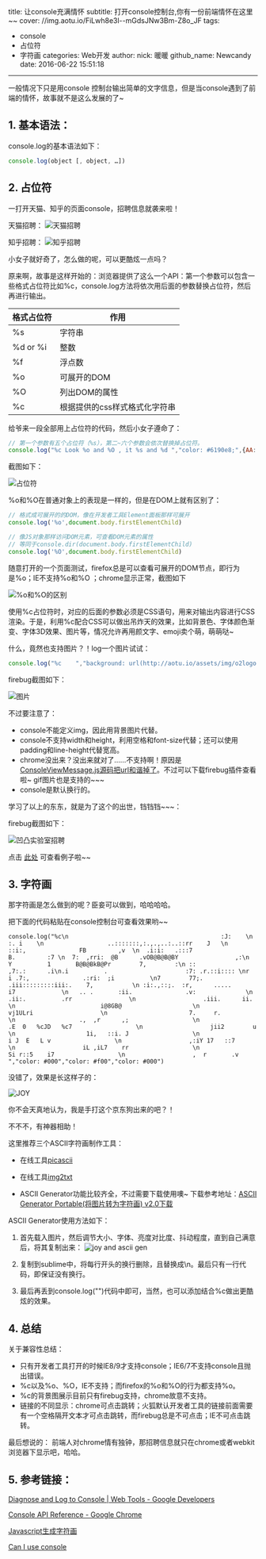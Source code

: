 title: 让console充满情怀
subtitle: 打开console控制台,你有一份前端情怀在这里~~
cover: //img.aotu.io/FiLwh8e3l--mGdsJNw3Bm-Z8o_JF
tags:
  - console
  - 占位符
  - 字符画
categories: Web开发
author:
  nick: 暖暖
  github_name: Newcandy
date: 2016-06-22 15:51:18
---

一般情况下只是用console 控制台输出简单的文字信息，但是当console遇到了前端的情怀，故事就不是这么发展的了~
<!-- more -->


## 1. 基本语法：

console.log的基本语法如下：

```javascript
console.log(object [, object, …])
```


## 2. 占位符

一打开天猫、知乎的页面console，招聘信息就袭来啦！

天猫招聘：
![天猫招聘](//img.aotu.io/FpfNmVjqEJUN7rCqfdnj3vquPx--)

知乎招聘：
![知乎招聘](//img.aotu.io/Fvyb5hkp0hBX79XvRc2IUNVJjddo)

小女子就好奇了，怎么做的呢，可以更酷炫一点吗？

原来啊，故事是这样开始的：浏览器提供了这么一个API：第一个参数可以包含一些格式占位符比如%c，console.log方法将依次用后面的参数替换占位符，然后再进行输出。

| 格式占位符  |  作用  |
| ------------- |-------------|
| %s   |  字符串   |
| %d or %i  |   整数   |
| %f  |   浮点数  |
| %o  |   可展开的DOM  |
| %O  |   列出DOM的属性  |
| %c  |   根据提供的css样式格式化字符串  |

给爷来一段全部用上占位符的代码，然后小女子遵命了：

```javascript
// 第一个参数有五个占位符（%s），第二~六个参数会依次替换掉占位符。
console.log("%c Look %o and %O , it %s and %d ","color: #6190e8;",{AA: "WCN",BB: "wcn"},{AA: "WCN",BB: "wcn"},"CC",123);
```

截图如下：

![占位符](//img.aotu.io/Fu_fT1Dl20to5hXQZ3hxeFP6Bxk9)

%o和%O在普通对象上的表现是一样的，但是在DOM上就有区别了：

```javascript
// 格式成可展开的的DOM，像在开发者工具Element面板那样可展开
console.log('%o',document.body.firstElementChild)

// 像JS对象那样访问DOM元素，可查看DOM元素的属性
// 等同于console.dir(document.body.firstElementChild)
console.log('%O',document.body.firstElementChild)
```

随意打开的一个页面测试，firefox总是可以查看可展开的DOM节点，即行为是%o；IE不支持%o和%O ；chrome显示正常，截图如下

![%o和%O的区别](//img.aotu.io/FmUiB4a7VIQWgYfMsP9DZWlaR-KL)

使用%c占位符时，对应的后面的参数必须是CSS语句，用来对输出内容进行CSS渲染。于是，利用%c配合CSS可以做出吊炸天的效果，比如背景色、字体颜色渐变、字体3D效果、图片等，情况允许再用颜文字、emoji卖个萌，萌萌哒~

什么，竟然也支持图片？！log一个图片试试：

```javascript
console.log("%c    ","background: url(http://aotu.io/assets/img/o2logo.png) no-repeat left center;font-size: 60px;","\n");
```

firebug截图如下：

![图片](//img.aotu.io/FkqNNsDYs83oS2vgJNectandSuUI)

不过要注意了：
* console不能定义img，因此用背景图片代替。
* console不支持width和height，利用空格和font-size代替；还可以使用padding和line-height代替宽高。
* chrome没出来？没出来就对了……不支持啊！原因是[ConsoleViewMessage.js源码把url和谐掉了](https://src.chromium.org/viewvc/blink/trunk/Source/devtools/front_end/console/ConsoleViewMessage.js?pathrev=197345#l797)。不过可以下载firebug插件查看啦~ gif图片也是支持的~~~
* console是默认换行的。

学习了以上的东东，就是为了这个的出世，铛铛铛~~~：

firebug截图如下：

![凹凸实验室招聘](//img.aotu.io/FriQlRjoEvbtEKmfRZWASrUfloej)

点击 [此处](http://labs.qiang.it/qqpai/test/wcn/console/console.html) 可查看例子啦~~

## 3. 字符画

那字符画是怎么做到的呢？臣妾可以做到，哈哈哈哈。

把下面的代码粘贴在console控制台可查看效果哟~~

```
console.log("%c\n                                           :J:    \n                                          :. i    \n                  ..:::::::,:.,.,..:..::rr    J   \n               ::i:,               FB         ,v  \n  .i:i:   .:::7                     B.         :7 \n  7:  ,rri:  @B      .vOB@B@B@BY                ,:\n  Y          1       B@B@BkB@Pr        7,        :\n ::                                  ,7:.:      .i\n.i          .                      :7: .r.::i:::: \nr         i .7:,               .:ri:  ;i          \n7        77;.  .iii:::::::::iii:.    7,           \n :i:.,::;.  :r,      .....         i7             \n   .. .       :ii.               .v:              \n                .ii:.          .rr                \n                   .iii.      ii.                 \n                        i@8GB@                    \n                        vj1ULri                   \n                       7.     r.                  \n                  .,  ,r      ,;                  \n                  .E  0   %cJD   %c7                  \n                   jii2        u                  \n                    1i,   ::i. J                  \n                    i J  E   L v                  \n                   ,:iY 17   ::7                  \n                   iL ,iL7    rr                  \n                   Si r::5    i7                  \n                   ,  r       .v                  ","color: #000","color: #f00","color: #000")
```

没错了，效果是长这样子的：

![JOY](//img.aotu.io/Fp9tde_TaaPqxthmzlGhXkU1NLCn)

你不会天真地认为，我是手打这个京东狗出来的吧？！

不不不，有神器相助！

这里推荐三个ASCII字符画制作工具：

* 在线工具[picascii](http://picascii.com/)

* 在线工具[img2txt](http://www.degraeve.com/img2txt.php)

* ASCII Generator功能比较齐全，不过需要下载使用噢~ 下载参考地址：[ASCII Generator Portable(将图片转为字符画) v2.0下载](http://pan.baidu.com/share/link?shareid=3161588673&uk=3509597415)


ASCII Generator使用方法如下：

1. 首先载入图片，然后调节大小、字体、亮度对比度、抖动程度，直到自己满意后，将其复制出来： ![joy and ascii gen](//img.aotu.io/FpT2xLD8nYAoIP7Lq-8sBusUPBfJ)

2. 复制到sublime中，将每行开头的换行删除，且替换成\n。最后只有一行代码，即保证没有换行。

3. 最后再丢到console.log("")代码中即可，当然，也可以添加结合%c做出更酷炫的效果。


## 4. 总结

关于兼容性总结：

* 只有开发者工具打开的时候IE8/9才支持console；IE6/7不支持console且抛出错误。
* %c以及%o、%O，IE不支持；而firefox的%o和%O的行为都支持%o。
* %c的背景图展示目前只有firebug支持，chrome故意不支持。
* 链接的不同显示：chrome可点击跳转；火狐默认开发者工具的链接前面需要有一个空格隔开文本才可点击跳转，而firebug总是不可点击；IE不可点击跳转。

最后想说的： 前端人对chrome情有独钟，那招聘信息就只在chrome或者webkit浏览器下显示吧，哈哈。

## 5. 参考链接：

[Diagnose and Log to Console | Web Tools - Google Developers](https://developers.google.com/web/tools/chrome-devtools/debug/console/console-write#string-substitution-and-formatting)

[Console API Reference - Google Chrome](https://developer.chrome.com/devtools/docs/console-api)

[Javascript生成字符画](http://7demo.github.io/Javascript%E7%94%9F%E6%88%90%E5%AD%97%E7%AC%A6-%E5%B7%A5%E5%85%B7%E7%AF%87/)

[Can I use console ](http://caniuse.com/#search=console)

